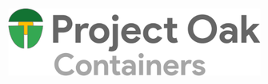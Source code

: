<!-- Oak Logo Start -->
<!-- An HTML element is intentionally used since GitHub recommends this approach to handle different images in dark/light modes. Ref: https://docs.github.com/en/get-started/writing-on-github/getting-started-with-writing-and-formatting-on-github/basic-writing-and-formatting-syntax#specifying-the-theme-an-image-is-shown-to -->
<!-- markdownlint-disable-next-line MD033 -->
<h1><picture><source media="(prefers-color-scheme: dark)" srcset="docs/oak-logo/svgs/oak-containers-negative-colour.svg?sanitize=true"><source media="(prefers-color-scheme: light)" srcset="docs/oak-logo/svgs/oak-containers.svg?sanitize=true"><img alt="Project Oak Logo" src="docs/oak-logo/svgs/oak-containers.svg?sanitize=true"></picture></h1>
<!-- Oak Logo End -->